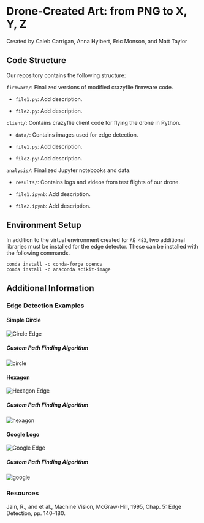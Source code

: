 # Drone-Created Art: from PNG to X, Y, Z

Created by Caleb Carrigan, Anna Hylbert, Eric Monson, and Matt Taylor

## Code Structure

Our repository contains the following structure:


```firmware/```: Finalized versions of modified crazyflie firmware code.

- ```file1.py```: Add description.

- ```file2.py```: Add description.

```client/```: Contains crazyflie client code for flying the drone in Python.

- ```data/```: Contains images used for edge detection.

- ```file1.py```: Add description.

- ```file2.py```: Add description.


```analysis/```: Finalized Jupyter notebooks and data.

- ```results/```: Contains logs and videos from test flights of our drone.

- ```file1.ipynb```: Add description.

- ```file2.ipynb```: Add description.

## Environment Setup

In addition to the virtual environment created for `AE 483`, two additional libraries must be installed for the edge detector.  These can be installed with the following commands.

```
conda install -c conda-forge opencv
conda install -c anaconda scikit-image
```

## Additional Information

### Edge Detection Examples

#### Simple Circle

![Circle Edge](https://user-images.githubusercontent.com/60635839/205718195-9ba7f97a-6c8a-4e2d-a083-b9ce3576ed5d.png)

##### Custom Path Finding Algorithm
![circle](https://user-images.githubusercontent.com/60635839/205718618-ce949293-25b9-44db-b8ef-e3e3c2efc36e.gif)

#### Hexagon

![Hexagon Edge](https://user-images.githubusercontent.com/60635839/205718227-a0515f06-d38e-48af-b2c0-53e8b0037d5f.png)

##### Custom Path Finding Algorithm
![hexagon](https://user-images.githubusercontent.com/60635839/205718598-8e425c3d-336d-44a0-92d6-8ce9a1dbdb6f.gif)

#### Google Logo

![Google Edge](https://user-images.githubusercontent.com/60635839/205718163-b6124139-0873-447a-a624-d01f2e18532c.png)

##### Custom Path Finding Algorithm

![google](https://user-images.githubusercontent.com/60635839/205718544-fc666cd8-1dac-46e6-af81-5c2d2a3366c3.gif)

### Resources

Jain, R., and et al., Machine Vision, McGraw-Hill, 1995, Chap. 5: Edge Detection, pp. 140–180.
